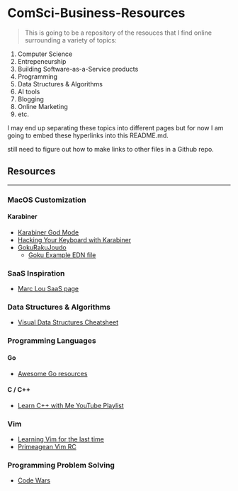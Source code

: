 # ComSci-Business-Resources

> This is going to be a repository of the resouces that I find online surrounding a variety of topics:

1. Computer Science
2. Entrepeneurship
3. Building Software-as-a-Service products
4. Programming
5. Data Structures & Algorithms 
6. AI tools 
7. Blogging 
8. Online Marketing 
9. etc.

I may end up separating these topics into different pages but for now I am going to embed these hyperlinks into this README.md.

still need to figure out how to make links to other files in a Github repo.

## Resources
---

### MacOS Customization

#### Karabiner

- [Karabiner God Mode](https://medium.com/@nikitavoloboev/karabiner-god-mode-7407a5ddc8f6)
- [Hacking Your Keyboard with Karabiner](https://kau.sh/blog/hacking-your-keyboard/)
- [GokuRakuJoudo](https://github.com/yqrashawn/GokuRakuJoudo/blob/master/tutorial.md)
    - [Goku Example EDN file](https://github.com/kaushikgopal/dotfiles/blob/master/.karabiner.edn)

### SaaS Inspiration

- [Marc Lou SaaS page](https://marclou.com/)

### Data Structures & Algorithms

- [Visual Data Structures Cheatsheet](https://photonlines.substack.com/p/visual-data-structures-cheat-sheet)

### Programming Languages

#### Go
- [Awesome Go resources](https://github.com/avelino/awesome-go?tab=readme-ov-file)

#### C / C++

- [Learn C++ with Me YouTube Playlist](https://www.youtube.com/playlist?list=PLzMcBGfZo4-lmGC8VW0iu6qfMHjy7gLQ3)

### Vim

- [Learning Vim for the last time](https://danielmiessler.com/p/vim/)
- [Primeagean Vim RC](https://www.youtube.com/watch?v=w7i4amO_zaE&t=1s)


### Programming Problem Solving

- [Code Wars](https://www.codewars.com/)












